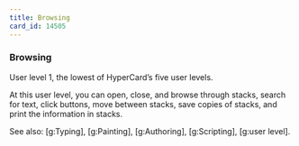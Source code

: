 ```yaml
---
title: Browsing
card_id: 14505
---
```


### Browsing

User level 1, the lowest of HyperCard’s five user levels.

At this user level, you can open, close, and browse through stacks, search for text, click buttons, move between stacks, save copies of stacks, and print the information in stacks. 

See also: [g:Typing], [g:Painting], [g:Authoring], [g:Scripting], [g:user level]. 